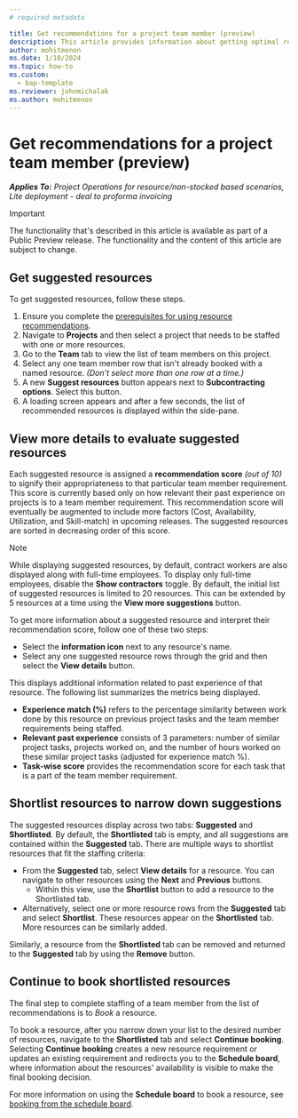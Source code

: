 ```yaml
---
# required metadata

title: Get recommendations for a project team member (preview)
description: This article provides information about getting optimal recommendations for a team member, before booking them onto the project.
author: mohitmenon
ms.date: 1/10/2024
ms.topic: how-to
ms.custom: 
  - bap-template
ms.reviewer: johnmichalak
ms.author: mohitmenon
---
```


# Get recommendations for a project team member (preview)

_**Applies To:** Project Operations for resource/non-stocked based scenarios, Lite deployment - deal to proforma invoicing_

> [!IMPORTANT]
> The functionality that's described in this article is available as part of a Public Preview release. The functionality and the content of this article are subject to change. 


## Get suggested resources 

To get suggested resources, follow these steps.

1. Ensure you complete the [prerequisites for using resource recommendations](./getting-started-with-resource-recommendations.md).
2. Navigate to **Projects** and then select a project that needs to be staffed with one or more resources.
3. Go to the **Team** tab to view the list of team members on this project.
4. Select any one team member row that isn't already booked with a named resource. _(Don't select more than one row at a time.)_
5. A new **Suggest resources** button appears next to **Subcontracting options**. Select this button.
6. A loading screen appears and after a few seconds, the list of recommended resources is displayed within the side-pane. 


## View more details to evaluate suggested resources

Each suggested resource is assigned a **recommendation score** _(out of 10)_ to signify their appropriateness to that particular team member requirement. This score is currently based only on how relevant their past experience on projects is to a team member requirement. This recommendation score will eventually be augmented to include more factors (Cost, Availability, Utilization, and Skill-match) in upcoming releases. The suggested resources are sorted in decreasing order of this score.


>[!NOTE]
> While displaying suggested resources,  by default, contract workers are also displayed along with full-time employees. To display only full-time employees, disable the **Show contractors** toggle.
> By default, the initial list of suggested resources is limited to 20 resources. This can be extended by 5 resources at a time using the **View more suggestions** button.


To get more information about a suggested resource and interpret their recommendation score, follow one of these two steps:

- Select the **information icon** next to any resource's name.
- Select any one suggested resource rows through the grid and then select the **View details** button.

This displays additional information related to past experience of that resource. The following list summarizes the metrics being displayed.

  - **Experience match (%)** refers to the percentage similarity between work done by this resource on previous project tasks and the team member requirements being staffed.
  - **Relevant past experience** consists of 3 parameters: number of similar project tasks, projects worked on, and the number of hours worked on these similar project tasks (adjusted for experience match %).
  - **Task-wise score** provides the recommendation score for each task that is a part of the team member requirement. 

## Shortlist resources to narrow down suggestions

The suggested resources display across two tabs: **Suggested** and **Shortlisted**. By default, the **Shortlisted** tab is empty, and all suggestions are contained within the **Suggested** tab. There are multiple ways to shortlist resources that fit the staffing criteria: 

  - From the **Suggested** tab, select **View details** for a resource. You can navigate to other resources using the **Next** and **Previous** buttons.
      - Within this view, use the **Shortlist** button to add a resource to the Shortlisted tab.
  - Alternatively, select one or more resource rows from the **Suggested** tab and select **Shortlist**. These resources appear on the **Shortlisted** tab. More resources can be similarly added.
    
Similarly, a resource from the **Shortlisted** tab can be removed and returned to the **Suggested** tab by using the **Remove** button.

## Continue to book shortlisted resources

The final step to complete staffing of a team member from the list of recommendations is to *Book* a resource. 

To book a resource, after you narrow down your list to the desired number of resources, navigate to the **Shortlisted** tab and select **Continue booking**. Selecting  **Continue booking** creates a new resource requirement or updates an existing requirement and redirects you to the **Schedule board**, where information about the resources' availability is visible to make the final booking decision.

For more information on using the **Schedule board** to book a resource, see [booking from the schedule board](/dynamics365/project-operations/resource-management/book-project#book-from-the-schedule-board). 
